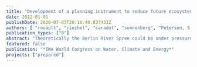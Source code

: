 ```yaml
---
title: "Development of a planning instrument to reduce future ecosystem impacts of combined sewer overflows in the Berlin River Spree."
date: 2012-01-01
publishDate: 2020-07-03T20:16:40.037433Z
authors: [ "rouault", "riechel", "caradot", "sonnenberg", "Petersen, S. O.", "Pawlowsky-Reusing, E.", "Heinzmann, B.", "von Seggern, D.", "matzinger" ]
publication_types: ["0"]
abstract: "Theoretically the Berlin River Spree could be under pressure from depressions in dissolved oxygen (DO) and high concentration of fish toxic ammonia following overflows of the combined sewer system. However, monitoring results indicate that the Spree is only under pressure from depressions in dissolved oxygen (DO). Consequently, a sewer model, a river water quality model and an impact assessment tool were calibrated and validated for representation of DO depressions. The three elements are joined in a planning tool, which will be used to test the effect of CSO management approaches for the current situation and with altered boundary conditions to account for expected climate change."
featured: false
publication: "*IWA World Congress on Water, Climate and Energy*"
projects: ["prepared"]
---
```


